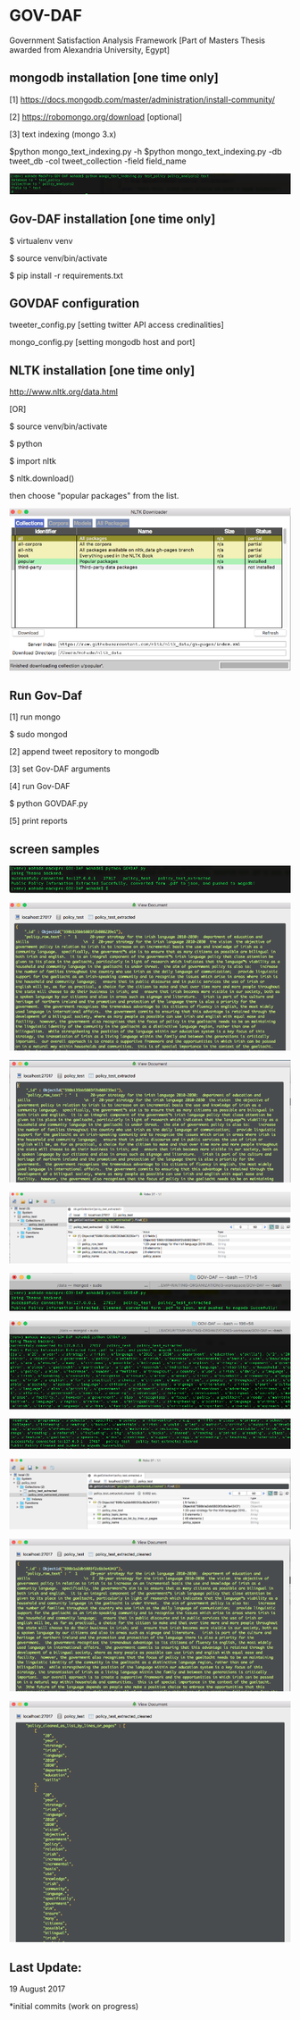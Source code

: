 GOV-DAF
=========

Government Satisfaction Analysis Framework  [Part of Masters Thesis awarded from Alexandria University, Egypt]


mongodb installation [one time only]
--------------------
[1] https://docs.mongodb.com/master/administration/install-community/

[2] https://robomongo.org/download [optional]

[3] text indexing (mongo 3.x)

$python mongo_text_indexing.py -h
$python mongo_text_indexing.py -db tweet_db -col tweet_collection -field field_name

![img](screen_samples/s19.png)


Gov-DAF installation [one time only]
--------------------
$ virtualenv venv

$ source venv/bin/activate

$ pip install -r requirements.txt


GOVDAF configuration
--------------------
tweeter_config.py [setting twitter API access credinalities]

mongo_config.py [setting mongodb host and port]


NLTK installation [one time only]
--------------------
 http://www.nltk.org/data.html

[OR]

$ source venv/bin/activate

$ python

$ import nltk

$ nltk.download()

then choose "popular packages" from the list.

![img](screen_samples/nltk.png)




Run Gov-Daf
------------

[1] run mongo

$ sudo mongod

[2] append tweet repository to mongodb

[3] set Gov-DAF arguments

[4] run Gov-DAF

$ python GOVDAF.py

[5] print reports



screen samples
--------------------
![img](screen_samples/s1.png)

![img](screen_samples/s2.png)

![img](screen_samples/s3.png)

![img](screen_samples/s4.png)

![img](screen_samples/s5.png)

![img](screen_samples/s6.png)

![img](screen_samples/s7.png)

![img](screen_samples/s8.png)

![img](screen_samples/s9.png)

![img](screen_samples/s10.png)


Last Update:
------------
19 August 2017

*initial commits (work on progress)
